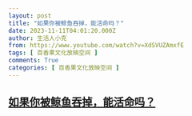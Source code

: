 ```yaml
---
layout: post
title: "如果你被鲸鱼吞掉，能活命吗？"
date: 2023-11-11T04:01:20.000Z
author: 生活人小克
from: https://www.youtube.com/watch?v=XdSVUZAmxfE
tags: [ 百香果文化放映空间 ]
comments: True
categories: [ 百香果文化放映空间 ]
---
```

<!--1699675280000-->
[如果你被鲸鱼吞掉，能活命吗？](https://www.youtube.com/watch?v=XdSVUZAmxfE)
------

<div>

</div>
